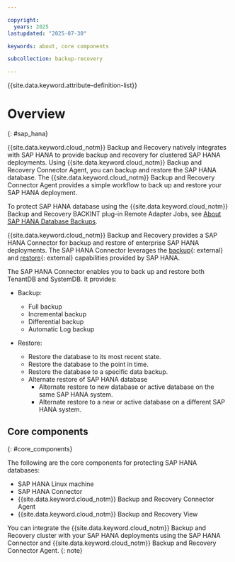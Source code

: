 ```yaml
---

copyright:
  years: 2025
lastupdated: "2025-07-30"

keywords: about, core components

subcollection: backup-recovery

---
```


{{site.data.keyword.attribute-definition-list}}

# Overview
{: #sap_hana}

{{site.data.keyword.cloud_notm}} Backup and Recovery natively integrates with SAP HANA to provide backup and recovery for clustered SAP HANA deployments. Using {{site.data.keyword.cloud_notm}} Backup and Recovery Connector Agent, you can backup and restore the SAP HANA database. The {{site.data.keyword.cloud_notm}} Backup and Recovery Connector Agent provides a simple workflow to back up and restore your SAP HANA deployment.

To protect SAP HANA database using the {{site.data.keyword.cloud_notm}} Backup and Recovery BACKINT plug-in Remote Adapter Jobs, see [About SAP HANA Database Backups](/docs/allowlist/backup-recovery?topic=backup-recovery-backup_sap_hana_database).

{{site.data.keyword.cloud_notm}} Backup and Recovery provides a SAP HANA Connector for backup and restore of enterprise SAP HANA deployments. The SAP HANA Connector leverages the [backup](https://help.sap.com/docs/PRODUCT_ID/6b94445c94ae495c83a19646e7c3fd56/c3a57273bb571014a747a289a3198e15.html?state=PRODUCTION&version=2.0.04&locale=en-US){: external} and [restore](https://help.sap.com/docs/PRODUCT_ID/6b94445c94ae495c83a19646e7c3fd56/c3c66b63bb571014b3e5ad8618cda1ad.html?state=PRODUCTION&version=2.0.02&locale=en-US){: external} capabilities provided by SAP HANA.

The SAP HANA Connector enables you to back up and restore both TenantDB and SystemDB. It provides:

- Backup:
  - Full backup
  - Incremental backup
  - Differential backup
  - Automatic Log backup

- Restore:
  - Restore the database to its most recent state.
  - Restore the database to the point in time.
  - Restore the database to a specific data backup.
  - Alternate restore of SAP HANA database
    - Alternate restore to new database or active database on the same SAP HANA system.
    - Alternate restore to a new or active database on a different SAP HANA system.


## Core components
{: #core_components}

The following are the core components for protecting SAP HANA databases:

- SAP HANA Linux machine
- SAP HANA Connector
- {{site.data.keyword.cloud_notm}} Backup and Recovery Connector Agent
- {{site.data.keyword.cloud_notm}} Backup and Recovery View

You can integrate the {{site.data.keyword.cloud_notm}} Backup and Recovery cluster with your SAP HANA deployments using the SAP HANA Connector and {{site.data.keyword.cloud_notm}} Backup and Recovery Connector Agent.
{: note}


